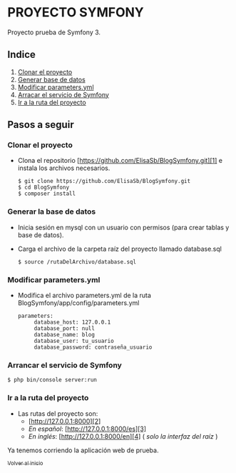 <a name="inicio"></a>
# PROYECTO SYMFONY

Proyecto prueba de Symfony 3.

## Indice

1. [Clonar el proyecto](#clonar)
2. [Generar base de datos](#baseDatos)
3. [Modificar parameters.yml](#parameters)
4. [Arracar el servicio de Symfony](#run)
5. [Ir a la ruta del proyecto](#ruta)

## Pasos a seguir

<a name="clonar"></a>
### Clonar el proyecto

 * Clona el repositorio [https://github.com/ElisaSb/BlogSymfony.git][1] e instala los archivos necesarios.
    
       $ git clone https://github.com/ElisaSb/BlogSymfony.git
       $ cd BlogSymfony
       $ composer install

<a name="baseDatos"></a>
### Generar la base de datos   
 
   * Inicia sesión en mysql con un usuario con permisos (para crear tablas y base de datos).
   * Carga el archivo de la carpeta raíz del proyecto llamado database.sql
    
         $ source /rutaDelArchivo/database.sql

<a name="parameters"></a>
### Modificar parameters.yml
           
 * Modifica el archivo parameters.yml de la ruta BlogSymfony/app/config/parameters.yml
 
       parameters:
            database_host: 127.0.0.1
            database_port: null
            database_name: blog
            database_user: tu_usuario
            database_password: contraseña_usuario
      
<a name="run"></a>
### Arrancar el servicio de Symfony
  
    $ php bin/console server:run
        
<a name="ruta"></a>
### Ir a la ruta del proyecto

  * Las rutas del proyecto son:
    * [http://127.0.0.1:8000][2]
    * *En español*: [http://127.0.0.1:8000/es][3]
    * *En inglés*: [http://127.0.0.1:8000/en][4] ( *solo la interfaz del raíz* )

Ya tenemos corriendo la aplicación web de prueba.

[<sub>Volver al inicio</sub>](#inicio)

[1]:  https://github.com/ElisaSb/BlogSymfony.git
[2]:  http://127.0.0.1:8000
[3]:  http://127.0.0.1:8000/es
[4]:  http://127.0.0.1:8000/en